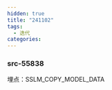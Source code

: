 ```yaml
---
hidden: true
title: "241102"
tags:
  - 迭代
categories:
---
```

### src-55838

埋点：SSLM_COPY_MODEL_DATA

### 

### 

### 

### 

### 

### 

### 

### 

### 

### 

### 

### 

### 